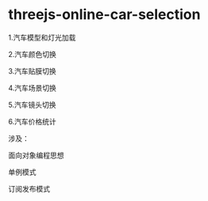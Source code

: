 # threejs-online-car-selection
1.汽车模型和灯光加载

2.汽车颜色切换

3.汽车贴膜切换

4.汽车场景切换

5.汽车镜头切换

6.汽车价格统计

涉及：

面向对象编程思想

单例模式

订阅发布模式
